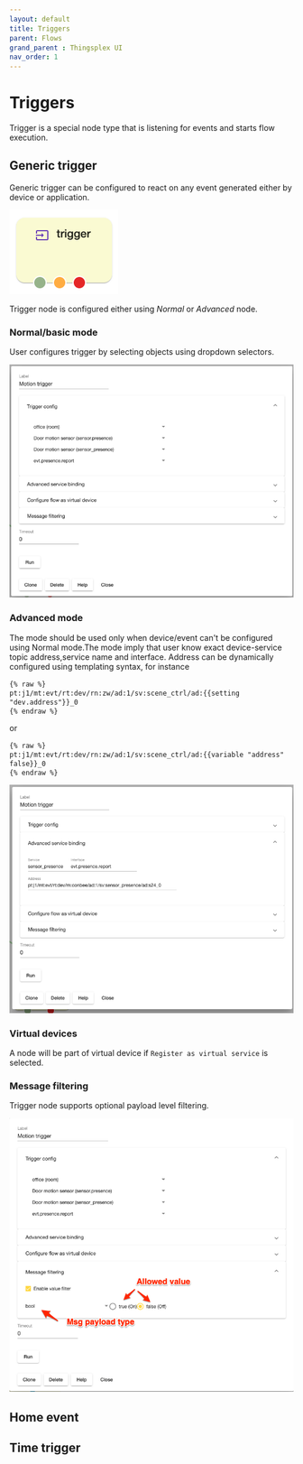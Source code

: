 ```yaml
---
layout: default
title: Triggers
parent: Flows
grand_parent : Thingsplex UI
nav_order: 1
---
```


# Triggers

Trigger is a special node type that is listening for events and starts flow execution.

## Generic trigger

Generic trigger can be configured to react on any event generated either by device or application.

![Small generic node](img/trigger_node_small.png)

Trigger node is configured either using *Normal* or *Advanced* node.

### Normal/basic mode

User configures trigger by selecting objects using dropdown selectors.

![Trigger normal mode](img/trigger_node_exp_1.png)

### Advanced mode

The mode should be used only when device/event can't be configured using Normal mode.The mode imply that user know exact device-service topic address,service name and interface. Address can be dynamically configured using templating syntax, for instance 
```
{% raw %}
pt:j1/mt:evt/rt:dev/rn:zw/ad:1/sv:scene_ctrl/ad:{{setting "dev.address"}}_0
{% endraw %}
```
or 
```
{% raw %}
pt:j1/mt:evt/rt:dev/rn:zw/ad:1/sv:scene_ctrl/ad:{{variable "address" false}}_0
{% endraw %}
```

![Trigger normal mode](img/trigger_node_exp_2.png)

### Virtual devices

A node will be part of virtual device if `Register as virtual service` is selected.

### Message filtering

Trigger node supports optional payload level filtering.

![Trigger normal mode](img/trigger_node_exp_3.png)


## Home event

## Time trigger
